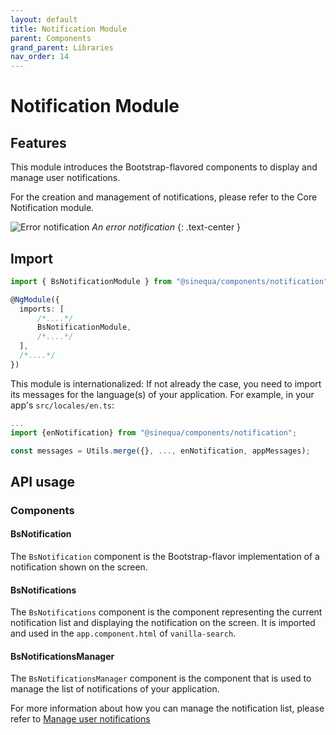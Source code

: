 ```yaml
---
layout: default
title: Notification Module
parent: Components
grand_parent: Libraries
nav_order: 14
---
```


# Notification Module

## Features

This module introduces the Bootstrap-flavored components to display and manage user notifications.

For the creation and management of notifications, please refer to the Core Notification module.

![Error notification]({{site.baseurl}}assets/modules/notification/notification-error-notification-example.png)
*An error notification*
{: .text-center }

## Import

```typescript
import { BsNotificationModule } from "@sinequa/components/notification";

@NgModule({
  imports: [
      /*....*/
      BsNotificationModule,
      /*....*/
  ],
  /*....*/
})
```

This module is internationalized: If not already the case, you need to import its messages for the language(s) of your application. For example, in your app's `src/locales/en.ts`:

```ts
...
import {enNotification} from "@sinequa/components/notification";

const messages = Utils.merge({}, ..., enNotification, appMessages);
```

## API usage

### Components

#### BsNotification

The `BsNotification` component is the Bootstrap-flavor implementation of a notification shown on the screen.

#### BsNotifications

<!-- <doc-notifications></doc-notifications> -->

The `BsNotifications` component is the component representing the current notification list and displaying the notification on the screen.
It is imported and used in the `app.component.html` of `vanilla-search`.

#### BsNotificationsManager

<!-- <doc-notifications-manager></doc-notifications-manager> -->

The `BsNotificationsManager` component is the component
that is used to manage the list of notifications of your application.

For more information about how you can manage the notification list, please refer to [Manage user notifications]({{site.baseurl}}libraries/core/notification.html#manage-user-notifications)

